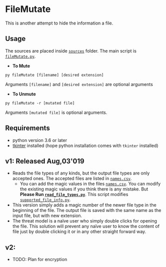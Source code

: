 # FileMutate

This is another attempt to hide the information a file. 

## Usage

The sources are placed inside [`sources`](sources) folder. The main script is [`fileMutate.py`](sources/fileMutate.py). 

* **To Mute**

```
py fileMutate [filename] [desired extension]
```

Arguments `[filename]` and `[desired extension]`	are optional arguments

* **To Unmute**

`py fileMutate -r [mutated file]`

Arguments `[mutated file]` is optional arguments.

## Requirements

* python version 3.6 or later
* [tkinter](https://docs.python.org/3/library/tkinter.html) installed (hope python installation comes with `tkinter` installed)

## v1: Released Aug,03'019

* Reads the file types of any kinds, but the output file types are only accepted ones. The accepted files are listed in [`names.csv`](sources/names.csv).
  * You can add the magic values in the files [`names.csv`](sources/names.csv). You can modify the existing magic values if you think there is any mistake. But **Please Run [`read_file_types.py`](sources/read_file_types.py)**. This script modifies [`supported_file_info.py`](sources/supported_file_info.py).
* This version simply adds a magic number of the newer file type in the beginning of the file. The output file is saved with the same name as the input file, but with new extension.
* The threat model is a naïve user who simply double clicks for opening the file. This solution will prevent any naïve user to know the content of file just by double clicking it or in any other straight forward way.

## v2: 

* TODO: Plan for encryption
